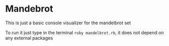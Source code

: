 # Mandebrot

This is just a basic console visualizer for the mandelbrot set

To run it just type in the terminal `ruby mandelbrot.rb`, it does not depend on any external packages